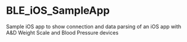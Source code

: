 BLE_iOS_SampleApp
=================
Sample iOS app to show connection and data parsing of an iOS app with 
A&D Weight Scale and Blood Pressure devices
